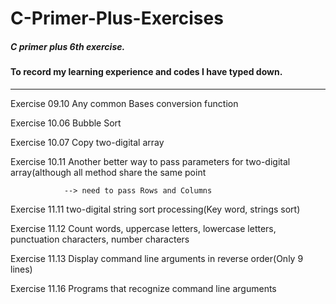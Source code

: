 # C-Primer-Plus-Exercises

##### C primer plus 6th exercise. 

#### To record my learning experience and codes I have typed down.

------------------------------------------------------------------

Exercise 09.10  Any common Bases conversion function

Exercise 10.06  Bubble Sort

Exercise 10.07  Copy two-digital array

Exercise 10.11  Another  better way to pass parameters for two-digital array(although all method share the same point

                --> need to pass Rows and Columns

Exercise 11.11  two-digital string  sort processing(Key word, strings sort)

Exercise 11.12  Count words, uppercase letters, lowercase letters, punctuation characters, number characters

Exercise 11.13  Display command line arguments in reverse order(Only 9 lines)

Exercise 11.16  Programs that recognize command line arguments

